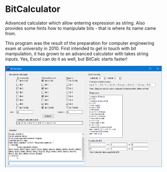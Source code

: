 # BitCalculator

Advanced calculator which allow entering expression as string. Also provides some hints how to manipulate bits - that is where its name came from.

This program was the result of the preparation for computer engineering exam at university in 2010. First intended to get in touch with bit manipulation, it has grown to an advanced calculator with takes string inputs.
Yes, Excel can do it as well, but BitCalc starts faster!

![screenshot](bitcalc.png)
